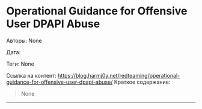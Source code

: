 # Operational Guidance for Offensive User DPAPI Abuse

Авторы: 
None

Дата: 

Теги: 
None

Ссылка на контент: 
https://blog.harmj0y.net/redteaming/operational-guidance-for-offensive-user-dpapi-abuse/
Краткое содержание: 

<blockquote>
None<br> 
</blockquote>

---

